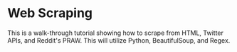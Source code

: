 # Web Scraping
This is a walk-through tutorial showing how to scrape from HTML, Twitter APIs, and Reddit's PRAW. This will utilize Python, BeautifulSoup, and Regex.
